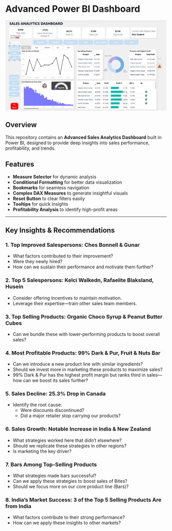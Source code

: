 # **Advanced Power BI Dashboard**

![Sales Analytics PowerBI ](https://github.com/fuhadabdulla/powerbi-sales-analytics/blob/d37ef3d012b3c6687fc538b69c2f006301307be7/Sales%20Analytics%20PowerBI%20Screenshot.png)


## Overview

This repository contains an **Advanced Sales Analytics Dashboard** built in Power BI, designed to provide deep insights into sales performance, profitability, and trends.

## **Features**

- **Measure Selector** for dynamic analysis
- **Conditional Formatting** for better data visualization
- **Bookmarks** for seamless navigation
- **Complex DAX Measures** to generate insightful visuals
- **Reset Button** to clear filters easily
- **Tooltips** for quick insights
- **Profitability Analysis** to identify high-profit areas

---

## **Key Insights & Recommendations**

### 1. **Top Improved Salespersons: Ches Bonnell & Gunar**
   - What factors contributed to their improvement?
   - Were they newly hired?
   - How can we sustain their performance and motivate them further?

### 2. **Top 5 Salespersons: Kelci Walkedn, Rafaelite Blaksland, Husein**
   - Consider offering incentives to maintain motivation.
   - Leverage their expertise—train other sales team members.

### 3. **Top Selling Products: Organic Choco Syrup & Peanut Butter Cubes**
   - Can we bundle these with lower-performing products to boost overall sales?

### 4. **Most Profitable Products: 99% Dark & Pur, Fruit & Nuts Bar**
   - Can we introduce a new product line with similar ingredients?
   - Should we invest more in marketing these products to maximize sales?
   - 99% Dark & Pur has the highest profit margin but ranks third in sales—how can we boost its sales further?

### 5. **Sales Decline: 25.3% Drop in Canada**
   - Identify the root cause:
     - Were discounts discontinued?
     - Did a major retailer stop carrying our products?

### 6. **Sales Growth: Notable Increase in India & New Zealand**
   - What strategies worked here that didn’t elsewhere?
   - Should we replicate these strategies in other regions?
   - Is marketing the key driver?

### 7. **Bars Among Top-Selling Products**
   - What strategies made bars successful?
   - Can we apply these strategies to boost sales of Bites?
   - Should we focus more on our core product line (Bars)?

### 8. **India’s Market Success: 3 of the Top 5 Selling Products Are from India**
   - What factors contribute to their strong performance?
   - How can we apply these insights to other markets?
